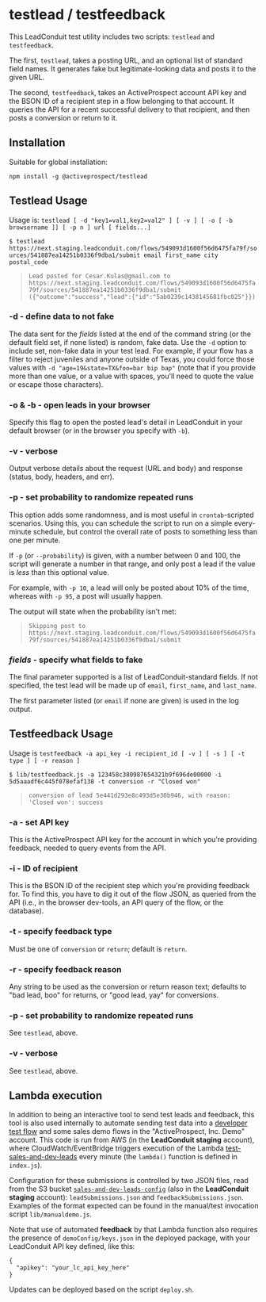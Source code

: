 # testlead / testfeedback

This LeadConduit test utility includes two scripts: `testlead` and `testfeedback`.

The first, `testlead`, takes a posting URL, and an optional list of standard field names. It generates fake but legitimate-looking data and posts it to the given URL.

The second, `testfeedback`, takes an ActiveProspect account API key and the BSON ID of a recipient step in a flow belonging to that account. It queries the API for a recent successful delivery to that recipient, and then posts a conversion or return to it.

## Installation

Suitable for global installation:

`npm install -g @activeprospect/testlead`

## Testlead Usage

Usage is: `testlead [ -d "key1=val1,key2=val2" ] [ -v ] [ -o [ -b browsername ]] [ -p n ] url [ fields...]`

`$ testlead https://next.staging.leadconduit.com/flows/549093d1600f56d6475fa79f/sources/541887ea14251b0336f9dba1/submit email first_name city postal_code`

> `Lead posted for Cesar.Kulas@gmail.com to https://next.staging.leadconduit.com/flows/549093d1600f56d6475fa79f/sources/541887ea14251b0336f9dba1/submit ({"outcome":"success","lead":{"id":"5ab0239c1438145681fbc025"}})`

### -d - define data to not fake

The data sent for the _fields_ listed at the end of the command string (or the default field set, if none listed) is random, fake data. Use the `-d` option to include set, non-fake data in your test lead. For example, if your flow has a filter to reject juveniles and anyone outside of Texas, you could force those values with `-d "age=19&state=TX&foo=bar bip bap"` (note that if you provide more than one value, or a value with spaces, you'll need to quote the value or escape those characters).

### -o & -b - open leads in your browser

Specify this flag to open the posted lead's detail in LeadConduit in your
default browser (or in the browser you specify with `-b`).

### -v - verbose

Output verbose details about the request (URL and body) and response (status, body, headers, and err).

### -p - set probability to randomize repeated runs

This option adds some randomness, and is most useful in `crontab`-scripted scenarios. Using this, you can schedule the script to run on a simple every-minute schedule, but control the overall rate of posts to something less than one per minute.

If `-p` (or `--probability`) is given, with a number between 0 and 100, the script will generate a number in that range, and only post a lead if the value is _less_ than this optional value.

For example, with `-p 10`, a lead will only be posted about 10% of the time, whereas with `-p 95`, a post will usually happen.

The output will state when the probability isn't met:

> `Skipping post to https://next.staging.leadconduit.com/flows/549093d1600f56d6475fa79f/sources/541887ea14251b0336f9dba1/submit`

### _fields_ - specify what fields to fake

The final parameter supported is a list of LeadConduit-standard fields. If not specified, the test lead will be made up of `email`, `first_name`, and `last_name`.

The first parameter listed (or `email` if none are given) is used in the log output.

## Testfeedback Usage

Usage is `testfeedback -a api_key -i recipient_id [ -v ] [ -s ] [ -t type ] [ -r reason ]`

`$ lib/testfeedback.js -a 123458c380987654321b9f696de00000 -i 5d5aaadf6c445f078efaf138 -t conversion -r "Closed won"`

> `conversion of lead 5e441d293e8c493d5e30b946, with reason: 'Closed won': success`

### -a - set API key

This is the ActiveProspect API key for the account in which you're providing feedback, needed to query events from the API.

### -i - ID of recipient

This is the BSON ID of the recipient step which you're providing feedback for. To find this, you have to dig it out of the flow JSON, as queried from the API (i.e., in the browser dev-tools, an API query of the flow, or the database).

### -t - specify feedback type

Must be one of `conversion` or `return`; default is `return`.

### -r - specify feedback reason

Any string to be used as the conversion or return reason text; defaults to "bad lead, boo" for returns, or "good lead, yay" for conversions.

### -p - set probability to randomize repeated runs

See `testlead`, above.

### -v - verbose

See `testlead`, above.

## Lambda execution

In addition to being an interactive tool to send test leads and feedback, this tool is also used internally to automate sending test data into a [developer test flow](https://next.leadconduit-staging.com/flows/541afb8db91da1ce20fc6a5f) and some sales demo flows in the "ActiveProspect, Inc. Demo" account. This code is run from AWS (in the **LeadConduit staging** account), where CloudWatch/EventBridge triggers execution of the Lambda [test-sales-and-dev-leads](https://us-east-1.console.aws.amazon.com/lambda/home?region=us-east-1#/functions/test-sales-and-dev-leads?tab=monitoring) every minute (the `lambda()` function is defined in `index.js`).

Configuration for these submissions is controlled by two JSON files, read from the S3 bucket [`sales-and-dev-leads-config`](https://s3.console.aws.amazon.com/s3/buckets/sales-and-dev-leads-config?region=us-east-1&tab=objects) (also in the **LeadConduit staging** account): `leadSubmissions.json` and `feedbackSubmissions.json`. Examples of the format expected can be found in the manual/test invocation script `lib/manualdemo.js`.

Note that use of automated **feedback** by that Lambda function also requires the presence of `demoConfig/keys.json` in the deployed package, with your LeadConduit API key defined, like this:

```
{
  "apikey": "your_lc_api_key_here"
}
```

Updates can be deployed based on the script `deploy.sh`. 
